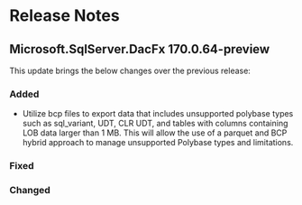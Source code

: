 # Release Notes

## Microsoft.SqlServer.DacFx 170.0.64-preview

This update brings the below changes over the previous release:

### Added
* Utilize bcp files to export data that includes unsupported polybase types such as sql_variant, UDT, CLR UDT, and tables with columns containing LOB data larger than 1 MB.
  This will allow the use of a parquet and BCP hybrid approach to manage unsupported Polybase types and limitations.

### Fixed

### Changed
